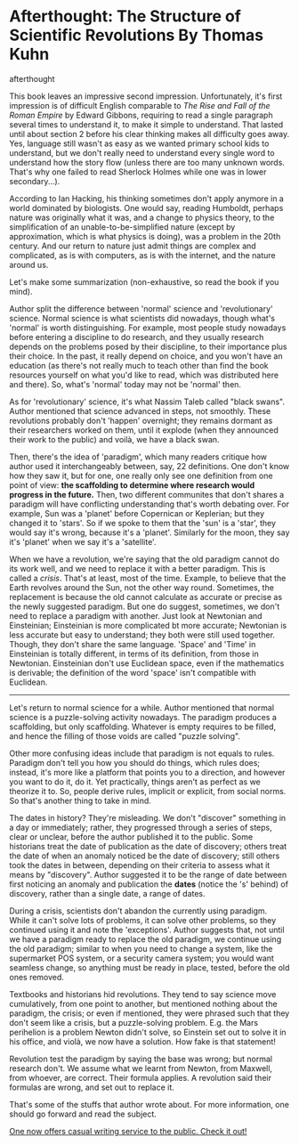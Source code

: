 # Afterthought: The Structure of Scientific Revolutions By Thomas Kuhn
afterthought

This book leaves an impressive second impression. Unfortunately, it's first impression is of difficult English comparable to _The Rise and Fall of the Roman Empire_ by Edward Gibbons, requiring to read a single paragraph several times to understand it, to make it simple to understand. That lasted until about section 2 before his clear thinking makes all difficulty goes away. Yes, language still wasn't as easy as we wanted primary school kids to understand, but we don't really need to understand every single word to understand how the story flow (unless there are too many unknown words. That's why one failed to read Sherlock Holmes while one was in lower secondary...). 

According to Ian Hacking, his thinking sometimes don't apply anymore in a world dominated by biologists. One would say, reading Humboldt, perhaps nature was originally what it was, and a change to physics theory, to the simplification of an unable-to-be-simplified nature (except by approximation, which is what physics is doing), was a problem in the 20th century. And our return to nature just admit things are complex and complicated, as is with computers, as is with the internet, and the nature around us. 

Let's make some summarization (non-exhaustive, so read the book if you mind). 

Author split the difference between 'normal' science and 'revolutionary' science. Normal science is what scientists did nowadays, though what's 'normal' is worth distinguishing. For example, most people study nowadays before entering a discipline to do research, and they usually research depends on the problems posed by their discipline, to their importance plus their choice. In the past, it really depend on choice, and you won't have an education (as there's not really much to teach other than find the book resources yourself on what you'd like to read, which was distributed here and there). So, what's 'normal' today may not be 'normal' then. 

As for 'revolutionary' science, it's what Nassim Taleb called "black swans". Author mentioned that science advanced in steps, not smoothly. These revolutions probably don't 'happen' overnight; they remains dormant as their researchers worked on them, until it explode (when they announced their work to the public) and voilà, we have a black swan. 

Then, there's the idea of 'paradigm', which many readers critique how author used it interchangeably between, say, 22 definitions. One don't know how they saw it, but for one, one really only see one definition from one point of view: **the scaffolding to determine where research would progress in the future.** Then, two different communites that don't shares a paradigm will have conflicting understanding that's worth debating over. For example, Sun was a 'planet' before Copernican or Keplerian; but they changed it to 'stars'. So if we spoke to them that the 'sun' is a 'star', they would say it's wrong, because it's a 'planet'. Similarly for the moon, they say it's 'planet' when we say it's a 'satellite'. 

When we have a revolution, we're saying that the old paradigm cannot do its work well, and we need to replace it with a better paradigm. This is called a _crisis_. That's at least, most of the time. Example, to believe that the Earth revolves around the Sun, not the other way round. Sometimes, the replacement is because the old cannot calculate as accurate or precise as the newly suggested paradigm. But one do suggest, sometimes, we don't need to replace a paradigm with another. Just look at Newtonian and Einsteinian; Einsteinian is more complicated bt more accurate; Newtonian is less accurate but easy to understand; they both were still used together. Though, they don't share the same language. 'Space' and 'Time' in Einsteinian is totally different, in terms of its definition, from those in Newtonian. Einsteinian don't use Euclidean space, even if the mathematics is derivable; the definition of the word 'space' isn't compatible with Euclidean. 

---

Let's return to normal science for a while. Author mentioned that normal science is a puzzle-solving activity nowadays. The paradigm produces a scaffolding, but only scaffolding. Whatever is empty requires to be filled, and hence the filling of those voids are called "puzzle solving". 

Other more confusing ideas include that paradigm is not equals to rules. Paradigm don't tell you how you should do things, which rules does; instead, it's more like a platform that points you to a direction, and however you want to do it, do it. Yet practically, things aren't as perfect as we theorize it to. So, people derive rules, implicit or explicit, from social norms. So that's another thing to take in mind. 

The dates in history? They're misleading. We don't "discover" something in a day or immediately; rather, they progressed through a series of steps, clear or unclear, before the author published it to the public. Some historians treat the date of publication as the date of discovery; others treat the date of when an anomaly noticed be the date of discovery; still others took the dates in between, depending on their criteria to assess what it means by "discovery". Author suggested it to be the range of date between first noticing an anomaly and publication the **dates** (notice the 's' behind) of discovery, rather than a single date, a range of dates. 

During a crisis, scientists don't abandon the currently using paradigm. While it can't solve lots of problems, it can solve other problems, so they continued using it and note the 'exceptions'. Author suggests that, not until we have a paradigm ready to replace the old paradigm, we continue using the old paradigm; similar to when you need to change a system, like the supermarket POS system, or a security camera system; you would want seamless change, so anything must be ready in place, tested, before the old ones removed. 

Textbooks and historians hid revolutions. They tend to say science move cumulatively, from one point to another, but mentioned nothing about the paradigm, the crisis; or even if mentioned, they were phrased such that they don't seem like a crisis, but a puzzle-solving problem. E.g. the Mars perihelion is a problem Newton didn't solve, so Einstein set out to solve it in his office, and violà, we now have a solution. How fake is that statement! 

Revolution test the paradigm by saying the base was wrong; but normal research don't. We assume what we learnt from Newton, from Maxwell, from whoever, are correct. Their formula applies. A revolution said their formulas are wrong, and set out to replace it. 

That's some of the stuffs that author wrote about. For more information, one should go forward and read the subject. 

[One now offers casual writing service to the public. Check it out!](https://www.fiverr.com/s/D84XrA)